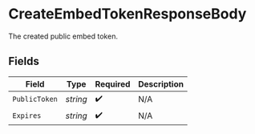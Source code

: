 # CreateEmbedTokenResponseBody

The created public embed token.


## Fields

| Field              | Type               | Required           | Description        |
| ------------------ | ------------------ | ------------------ | ------------------ |
| `PublicToken`      | *string*           | :heavy_check_mark: | N/A                |
| `Expires`          | *string*           | :heavy_check_mark: | N/A                |